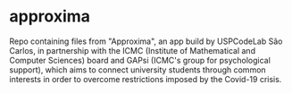 # approxima
Repo containing files from "Approxima", an app build by USPCodeLab São Carlos, in partnership with the ICMC (Institute of Mathematical and Computer Sciences) board and GAPsi (ICMC's group for psychological support), which aims to connect university students through common interests in order to overcome restrictions imposed by the Covid-19 crisis.
